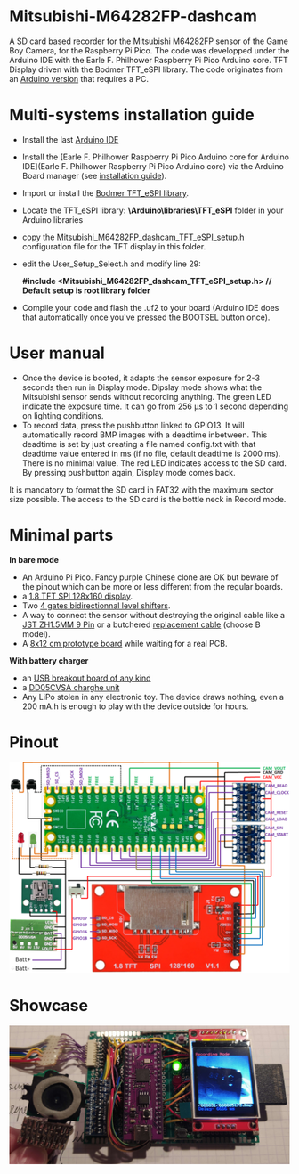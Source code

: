 # Mitsubishi-M64282FP-dashcam

A SD card based recorder for the Mitsubishi M64282FP sensor of the Game Boy Camera, for the Raspberry Pi Pico. The code was developped under the Arduino IDE with the Earle F. Philhower Raspberry Pi Pico Arduino core. TFT Display driven with the Bodmer TFT_eSPI library. The code originates from an [Arduino version](https://github.com/Raphael-Boichot/Play-with-the-Game-Boy-Camera-Mitsubishi-M64282FP-sensor) that requires a PC.

# Multi-systems installation guide

- Install the last [Arduino IDE](https://www.arduino.cc/en/software)
- Install the [Earle F. Philhower Raspberry Pi Pico Arduino core for Arduino IDE](Earle F. Philhower Raspberry Pi Pico Arduino core) via the Arduino Board manager (see [installation guide](https://github.com/earlephilhower/arduino-pico#installing-via-arduino-boards-manager)).
- Import or install the [Bodmer TFT_eSPI library](https://github.com/Bodmer/TFT_eSPI).
- Locate the TFT_eSPI library: **\Arduino\libraries\TFT_eSPI** folder in your Arduino libraries
    
- copy the [Mitsubishi_M64282FP_dashcam_TFT_eSPI_setup.h](https://github.com/Raphael-Boichot/Mitsubishi-M64282FP-dashcam/blob/main/Mitsubishi_M64282FP_dashcam_TFT_eSPI_setup.h) configuration file for the TFT display in this folder.
- edit the User_Setup_Select.h and modify line 29:

    **#include <Mitsubishi_M64282FP_dashcam_TFT_eSPI_setup.h>           // Default setup is root library folder**
    
- Compile your code and flash the .uf2 to your board (Arduino IDE does that automatically once you've pressed the BOOTSEL button once).

# User manual

- Once the device is booted, it adapts the sensor exposure for 2-3 seconds then run in Display mode. Dipslay mode shows what the Mitsubishi sensor sends without recording anything. The green LED indicate the exposure time. It can go from 256 µs to 1 second depending on lighting conditions.
- To record data, press the pushbutton linked to GPIO13. It will automatically record BMP images with a deadtime inbetween. This deadtime is set by just creating a file named config.txt with that deadtime value entered in ms (if no file, default deadtime is 2000 ms). There is no minimal value. The red LED indicates access to the SD card. By pressing pushbutton again, Display mode comes back.

It is mandatory to format the SD card in FAT32 with the maximum sector size possible. The access to the SD card is the bottle neck in Record mode.

# Minimal parts

**In bare mode**
- An Arduino Pi Pico. Fancy purple Chinese clone are OK but beware of the pinout which can be more or less different from the regular boards.
- a [1.8 TFT SPI 128x160 display](https://fr.aliexpress.com/item/1005004536839797.html).
- Two [4 gates bidirectionnal level shifters](https://fr.aliexpress.com/item/1005004560297038.html).
- A way to connect the sensor without destroying the original cable like a [JST ZH1.5MM 9 Pin](https://fr.aliexpress.com/item/32920487056.html) or a butchered [replacement cable](https://www.digikey.com/en/products/base-product/jst-sales-america-inc/455/A09ZR09Z/588181) (choose B model).
- A [8x12 cm prototype board](https://fr.aliexpress.com/item/1005001636510673.html) while waiting for a real PCB.

**With battery charger**
- an [USB breakout board of any kind](https://fr.aliexpress.com/item/4000385426649.html)
- a [DD05CVSA charghe unit](https://fr.aliexpress.com/item/1005003537981780.html)
- Any LiPo stolen in any electronic toy. The device draws nothing, even a 200 mA.h is enough to play with the device outside for hours.

# Pinout

![pinout](https://github.com/Raphael-Boichot/Mitsubishi-M64282FP-dashcam/blob/main/Docs%20and%20research/Pinout.png)

# Showcase

![showcase](https://github.com/Raphael-Boichot/Mitsubishi-M64282FP-dashcam/blob/main/Docs%20and%20research/IMG_20230127_213905.jpg)
